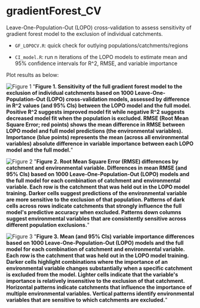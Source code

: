 # gradientForest_CV
 Leave-One-Population-Out (LOPO) cross-validation to assess sensitivity of gradient forest model to the exclusion of individual catchments.
 
 * `GF_LOPOCV.R`: quick check for outlying populations/catchments/regions
 
 * `CI_model.R`: run n iterations of the LOPO models to estimate mean and 95% confidence intervals for R^2, RMSE, and variable importance
 
 Plot results as below:
 

![Figure 1](../main/images/sensitivity.jpg) "**Figure 1. Sensitivity of the full gradient forest model to the exclusion of individual catchments based on 1000 Leave-One-Population-Out (LOPO) cross-validation models, assessed by difference in R^2 values (and 95% CIs) between the LOPO model and the full model. Positive R^2 suggests improved model fit while negative R^2 suggests decreased model fit when the population is excluded. RMSE (Root Mean Square Error; red points) shows the mean difference in RMSE between LOPO model and full model predictions (the environmental variables). Importance (blue points) represents the mean (across all environmental variables) absolute difference in variable importance between each LOPO model and the full model.**"

![Figure 2](../main/images/rmse_heatmap.jpg) "**Figure 2. Root Mean Square Error (RMSE) differences by catchment and environmental variable. Differences in mean RMSE (and 95% CIs) based on 1000 Leave-One-Population-Out (LOPO) models and the full model for each combination of catchment and environmental variable. Each row is the catchment that was held out in the LOPO model training. Darker cells suggest predictions of the environmental variable are more sensitive to the exclusion of that population. Patterns of dark cells across rows indicate catchments that strongly influence the full model's predictive accuracy when excluded. Patterns down columns suggest environmental variables that are consistently sensitive across different population exclusions.**"

![Figure 3](../main/images/importance_heatmap.jpg) "**Figure 3. Mean (and 95% CIs) variable importance differences based on 1000 Leave-One-Population-Out (LOPO) models and the full model for each combination of catchment and environmental variable. Each row is the catchment that was held out in the LOPO model training. Darker cells highlight combinations where the importance of an environmental variable changes substantially when a specific catchment is excluded from the model. Lighter cells indicate that the variable's importance is relatively insensitive to the exclusion of that catchment. Horizontal patterns indicate catchments that influence the importance of multiple environmental variables. Vertical patterns identify environmental variables that are sensitive to which catchments are excluded.**"